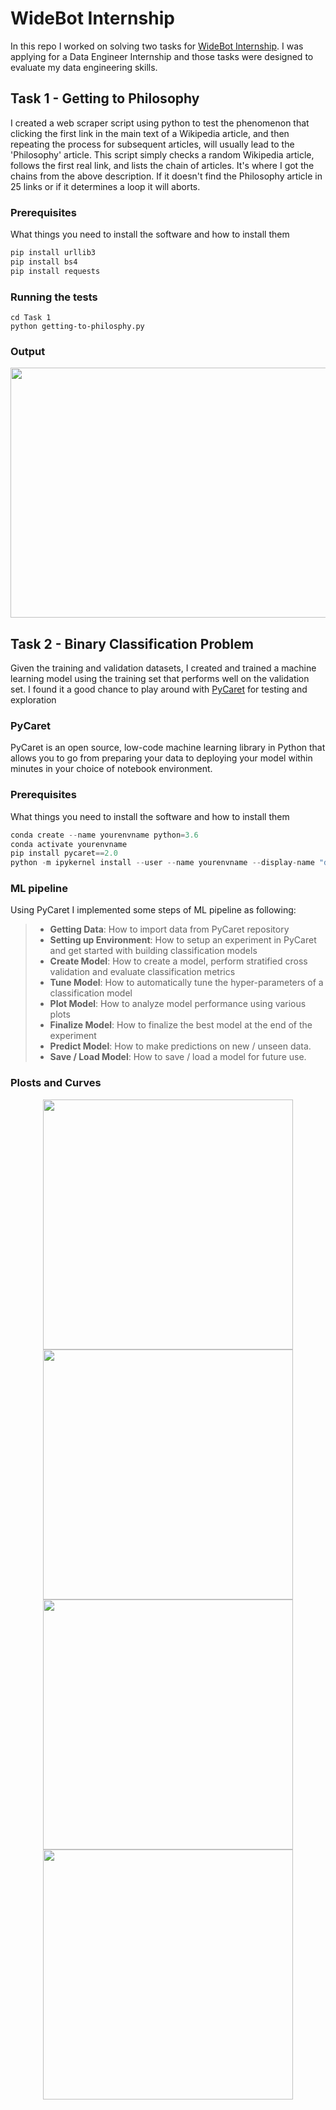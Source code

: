 # WideBot Internship
In this repo I worked on solving two tasks for [WideBot Internship](https://widebot.net/). I was applying for a Data Engineer Internship and those tasks were designed to evaluate my data engineering skills.

## Task 1 - Getting to Philosophy

I created a web scraper script using python to test the phenomenon that clicking the first link in the main text of a Wikipedia article, and then repeating the process for subsequent articles, will usually lead to the 'Philosophy' article. This script simply checks a random Wikipedia article, follows the first real link, and lists the chain of articles. It's where I got the chains from the above description. If it doesn't find the Philosophy article in 25 links or if it determines a loop it will aborts.

### Prerequisites

What things you need to install the software and how to install them

```python
pip install urllib3
pip install bs4
pip install requests
```

### Running the tests

```Shell
cd Task 1 
python getting-to-philosphy.py 
```

### Output

<p align="center">
    <img src="https://raw.githubusercontent.com/MoAmrYehia/WideBot_Internship_Task/master/res/0.png"
        width = "600" 
        height= "400">
</p>

## Task 2 - Binary Classification Problem

Given the training and validation datasets, I created and trained a machine learning model using the training set that performs well on the validation set. I found it a good chance to play around with [PyCaret](https://pycaret.org/) for testing and exploration 

### PyCaret
PyCaret is an open source, low-code machine learning library in Python that allows you to go from preparing your data to deploying your model within minutes in your choice of notebook environment.

### Prerequisites

What things you need to install the software and how to install them

```python
conda create --name yourenvname python=3.6
conda activate yourenvname
pip install pycaret==2.0
python -m ipykernel install --user --name yourenvname --display-name "display-name"
```
### ML pipeline 
Using PyCaret I implemented some steps of ML pipeline as following:

> * **Getting Data**: How to import data from PyCaret repository
> * **Setting up Environment**: How to setup an experiment in PyCaret and get started with building classification models
> * **Create Model**: How to create a model, perform stratified cross validation and evaluate classification metrics
> * **Tune Model**: How to automatically tune the hyper-parameters of a classification model
> * **Plot Model**: How to analyze model performance using various plots
> * **Finalize Model**: How to finalize the best model at the end of the experiment
> * **Predict Model**: How to make predictions on new / unseen data.
> * **Save / Load Model**: How to save / load a model for future use.


### Plosts and Curves 

<p align="center">
    <img src="https://raw.githubusercontent.com/MoAmrYehia/WideBot_Internship_Task/master/res/1.png"
        width = "400" 
        height= "400">
    <img src="https://raw.githubusercontent.com/MoAmrYehia/WideBot_Internship_Task/master/res/2.png"
        width = "400" 
        height= "400">
      <img src="https://raw.githubusercontent.com/MoAmrYehia/WideBot_Internship_Task/master/res/3.png"
        width = "400" 
        height= "400">
      <img src="https://raw.githubusercontent.com/MoAmrYehia/WideBot_Internship_Task/master/res/4.png"
        width = "400" 
        height= "400">
</p>
